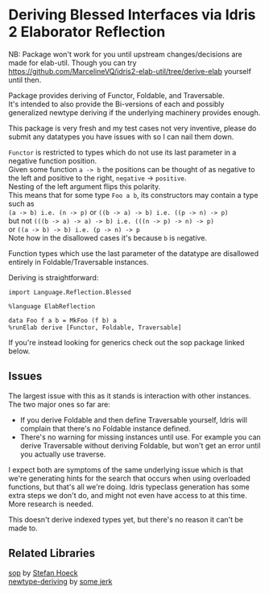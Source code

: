 # Deriving Blessed Interfaces via Idris 2 Elaborator Reflection

NB: Package won't work for you until upstream changes/decisions are made for elab-util.
Though you can try https://github.com/MarcelineVQ/idris2-elab-util/tree/derive-elab yourself until then.

Package provides deriving of Functor, Foldable, and Traversable.  
It's intended to also provide the Bi-versions of each and possibly
generalized newtype deriving if the underlying machinery provides enough.

This package is very fresh and my test cases not very inventive, please do submit any datatypes you have issues with so I can nail them down.

`Functor` is restricted to types which do not use its last parameter in a negative function position.  
Given some function `a -> b` the positions can be thought of as negative to the left and positive to the right, `negative` -> `positive`.  
Nesting of the left argument flips this polarity.  
This means that for some type `Foo a b`, its constructors may contain a type such as  
`(a -> b) i.e. (n -> p)` or `((b -> a) -> b) i.e. ((p -> n) -> p)`  
but not `(((b -> a) -> a) -> b) i.e. (((n -> p) -> n) -> p)`  
or `((a -> b) -> b) i.e. (p -> n) -> p `  
Note how in the disallowed cases it's because `b` is `n`egative.

Function types which use the last parameter of the datatype are disallowed entirely in Foldable/Traversable instances.

Deriving is straightforward:
```idris2
import Language.Reflection.Blessed

%language ElabReflection

data Foo f a b = MkFoo (f b) a
%runElab derive [Functor, Foldable, Traversable]
```

If you're instead looking for generics check out the sop package linked below.

## Issues

The largest issue with this as it stands is interaction with other instances.  
The two major ones so far are:
- If you derive Foldable and then define Traversable yourself, Idris will complain that there's no Foldable instance defined.
- There's no warning for missing instances until use. For example you can derive Traversable without deriving Foldable, but won't get an error until you actually use traverse.

I expect both are symptoms of the same underlying issue which is that we're generating hints for the search that occurs when using overloaded functions, but that's all we're doing. Idris typeclass generation has some extra steps we don't do, and might not even have access to at this time. More research is needed.

This doesn't derive indexed types yet, but there's no reason it can't be made to.

## Related Libraries

[sop](https://github.com/stefan-hoeck/idris2-sop) by [Stefan Hoeck](https://github.com/stefan-hoeck)  
[newtype-deriving](https://github.com/MarcelineVQ/idris2-newtype-deriving) by [some jerk](https://github.com/MarcelineVQ)  
